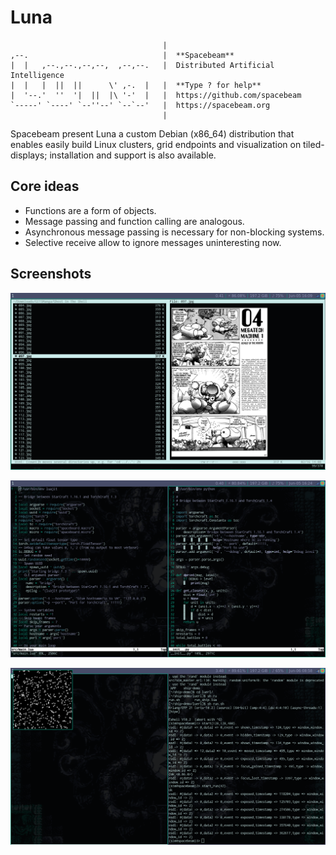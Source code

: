 # Luna
```
                                  |
,--.                              |  **Spacebeam**
|  |   ,--.,--.,--,--,  ,--,--.   |  Distributed Artificial Intelligence
|  |   |  ||  ||      \' ,-.  |   |  **Type ? for help**
|  '--.'  ''  '|  ||  |\ '-'  |   |  https://github.com/spacebeam
`-----' `----' `--''--' `--`--'   |  https://spacebeam.org
                                  |
```
Spacebeam present Luna a custom Debian (x86_64) distribution that enables easily build Linux clusters, grid endpoints and visualization on tiled-displays; installation and support is also available.

## Core ideas
- Functions are a form of objects.
- Message passing and function calling are analogous.
- Asynchronous message passing is necessary for non-blocking systems.
- Selective receive allow to ignore messages uninteresting now.

## Screenshots

![1](images/1.png)

![2](images/2.png)

![3](images/3.png)

